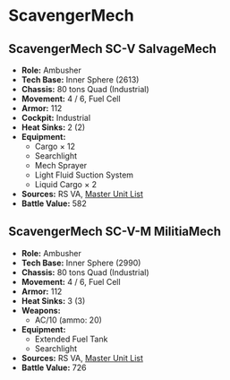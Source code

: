 # ScavengerMech
## ScavengerMech SC-V SalvageMech
- **Role:** Ambusher
- **Tech Base:** Inner Sphere (2613)
- **Chassis:** 80 tons Quad (Industrial)
- **Movement:** 4 / 6, Fuel Cell
- **Armor:** 112
- **Cockpit:** Industrial
- **Heat Sinks:** 2 (2)
- **Equipment:**
  - Cargo × 12
  - Searchlight
  - Mech Sprayer
  - Light Fluid Suction System
  - Liquid Cargo × 2
- **Sources:** RS VA, [Master Unit List](http://masterunitlist.info/Unit/Details/4987/scavenger-sc-v-salvagemech)
- **Battle Value:** 582

## ScavengerMech SC-V-M MilitiaMech
- **Role:** Ambusher
- **Tech Base:** Inner Sphere (2990)
- **Chassis:** 80 tons Quad (Industrial)
- **Movement:** 4 / 6, Fuel Cell
- **Armor:** 112
- **Heat Sinks:** 3 (3)
- **Weapons:**
  - AC/10 (ammo: 20)
- **Equipment:**
  - Extended Fuel Tank
  - Searchlight
- **Sources:** RS VA, [Master Unit List](http://masterunitlist.info/Unit/Details/7174/scavenger-sc-v-m-militiamech)
- **Battle Value:** 726


